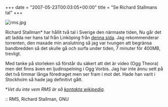 +++
date = "2007-05-23T00:03:05+00:00"
title = "Se Richard Stallmans tal"
+++

<div class="left">
  <img id="image424" src="/images/2007/05/rms.jpg" alt="rms.jpg" />
</div>

Richard Stallman* har hållit två tal i Sverige den närmaste tiden, Nu går det att ladda ner hans tal från Linköping från [denna sida][1]. Jag rekommenderar torrenten, den maxade min anslutning så jag var tvungen att begränsa bandbredden så det skulle gå och surfa under tiden, 7 minuter för 400MB, trevligt.

Med tanke på storleken så förstår du säkert att det är video (Ogg Theora) men det finns även en ljudinspelning i Ogg Vorbis. Jag har inte ännu sett på det två timmar långa föredraget men ser fram i mot det. Hade han varit i Stockholm så hade jag definitivt gått.

**Vet du inte vem RMS är så [kontakta wikipedia][2].*

:: RMS, Richard Stallman, GNU

<small></small>

 [1]: http://www.lysator.liu.se/upplysning/film/20070517_RMS/
 [2]: http://sv.wikipedia.org/wiki/Richard_Stallman
